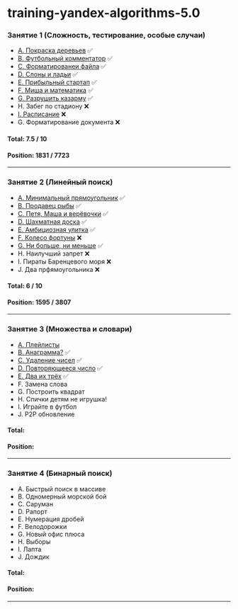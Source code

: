 training-yandex-algorithms-5.0
===
### Занятие 1 (Сложность, тестирование, особые случаи)

- [A. Покраска деревьев](https://github.com/weare4saken/training-yandex-algorithms-5.0/blob/lecture-1/src/main/java/org/wea4saken/algorithms/lecture1/PaintingTrees.java) ✅
- [B. Футбольный комментатор](https://github.com/weare4saken/training-yandex-algorithms-5.0/blob/lecture-1/src/main/java/org/wea4saken/algorithms/lecture1/FootballCommentator.java) ✅
- [C. Форматированеи файла](https://github.com/weare4saken/training-yandex-algorithms-5.0/blob/lecture-1/src/main/java/org/wea4saken/algorithms/lecture1/FileFormatting.java) ✅
- [D. Слоны и ладьи](https://github.com/weare4saken/training-yandex-algorithms-5.0/blob/lecture-1/src/main/java/org/wea4saken/algorithms/lecture1/BishopsAndRooks.java) ✅
- [E. Прибыльный стартап](https://github.com/weare4saken/training-yandex-algorithms-5.0/blob/lecture-1/src/main/java/org/wea4saken/algorithms/lecture1/ProfitableStartup.java) ✅
- [F. Миша и математика](https://github.com/weare4saken/training-yandex-algorithms-5.0/blob/lecture-1/src/main/java/org/wea4saken/algorithms/lecture1/MishasMathematics.java) ✅
- [G. Разрушить казарму](https://github.com/weare4saken/training-yandex-algorithms-5.0/blob/lecture-1/src/main/java/org/wea4saken/algorithms/lecture1/DestroyTheBarracks.java) ✅
- H. Забег по стадиону ❌
- [I. Расписание](https://github.com/weare4saken/training-yandex-algorithms-5.0/blob/lecture-1/src/main/java/org/wea4saken/algorithms/lecture1/Schedule.java) ❌
- G. Форматирование документа ❌

#### Total: 7.5 / 10
#### Position: 1831 / 7723
___

### Занятие 2 (Линейный поиск)

- [А. Минимальный прямоугольник](https://github.com/weare4saken/training-yandex-algorithms-5.0/blob/lecture-2/src/main/java/org/wea4saken/algorithms/lecture2/MinimumRectangle.java) ✅
- [B. Продавец рыбы](https://github.com/weare4saken/training-yandex-algorithms-5.0/blob/lecture-2/src/main/java/org/wea4saken/algorithms/lecture2/FishSeller.java) ✅
- [C. Петя, Маша и верёвочки](https://github.com/weare4saken/training-yandex-algorithms-5.0/blob/lecture-2/src/main/java/org/wea4saken/algorithms/lecture2/MashaPetyaAndTheRopes.java) ✅
- [D. Шахматная доска](https://github.com/weare4saken/training-yandex-algorithms-5.0/blob/lecture-2/src/main/java/org/wea4saken/algorithms/lecture2/Chessboard.java) ✅
- [E. Амбициозная улитка](https://github.com/weare4saken/training-yandex-algorithms-5.0/blob/lecture-2/src/main/java/org/wea4saken/algorithms/lecture2/AmbitiousSnail.java) ✅
- [F. Колесо фортуны](https://github.com/weare4saken/training-yandex-algorithms-5.0/blob/lecture-2/src/main/java/org/wea4saken/algorithms/lecture2/WheelOfFortune.java) ❌
- [G. Ни больше, ни меньше](https://github.com/weare4saken/training-yandex-algorithms-5.0/blob/lecture-2/src/main/java/org/wea4saken/algorithms/lecture2/NoMoreNoLess.java) ✅
- H. Наилучший запрет ❌
- I. Пираты Баренцевого моря ❌
- J. Два прфямоугольника ❌

#### Total: 6 / 10
#### Position: 1595 / 3807
___

### Занятие 3 (Множества и словари)

- [A. Плейлисты]()
- [B. Анаграмма?](https://github.com/weare4saken/training-yandex-algorithms-5.0/blob/lecture-3/src/main/java/org/wea4saken/algorithms/lecture3/Anagram.java) ✅
- [C. Удаление чисел](https://github.com/weare4saken/training-yandex-algorithms-5.0/blob/lecture-3/src/main/java/org/wea4saken/algorithms/lecture3/DeletingNumbers.java) ✅
- [D. Повторяющееся число](https://github.com/weare4saken/training-yandex-algorithms-5.0/blob/lecture-3/src/main/java/org/wea4saken/algorithms/lecture3/RecurringNumber.java) ✅
- [E. Два их трёх](https://github.com/weare4saken/training-yandex-algorithms-5.0/blob/lecture-3/src/main/java/org/wea4saken/algorithms/lecture3/TwoOutOfThree.java) ✅
- F. Замена слова
- G. Построить квадрат
- H. Спички детям не игрушка!
- I. Играйте в футбол
- J. P2P обновление

#### Total:
#### Position:
___

### Занятие 4 (Бинарный поиск)

- A. Быстрый поиск в массиве
- B. Одномерный морской бой
- C. Саруман
- D. Рапорт
- E. Нумерация дробей
- F. Велодорожки
- G. Новый офис плюса
- H. Выборы
- I. Лапта
- J. Дождик

#### Total:
#### Position:
___